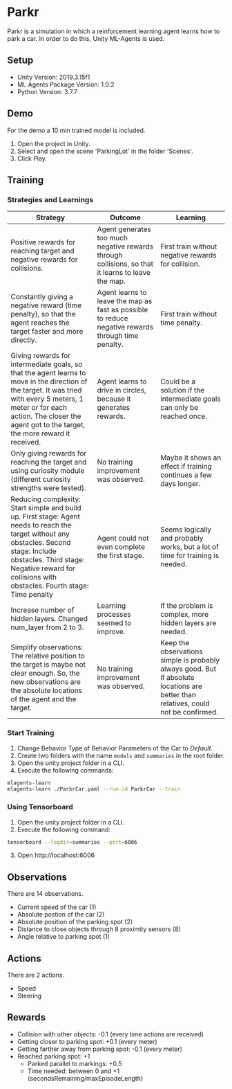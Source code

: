 # Parkr
Parkr is a simulation in which a reinforcement learning agent learns how to park a car.
In order to do this, Unity ML-Agents is used.

## Setup 
* Unity Version: 2019.3.15f1
* ML Agents Package Version: 1.0.2
* Python Version: 3.7.7

## Demo
For the demo a 10 min trained model is included.

1. Open the project in Unity.
1. Select and open the scene 'ParkingLot' in the folder 'Scenes'.
1. Click Play.

## Training

### Strategies and Learnings
| Strategy  | Outcome   | Learning  |
| --------- | --------- | --------- |
| Positive rewards for reaching target and negative rewards for collisions. | Agent generates too much negative rewards through collisions, so that it learns to leave the map. | First train without negative rewards for collision. |
| Constantly giving a negative reward (time penalty), so that the agent reaches the target faster and more directly. | Agent learns to leave the map as fast as possible to reduce negative rewards through time penalty. | First train without time penalty. |
| Giving rewards for intermediate goals, so that the agent learns to move in the direction of the target. It was tried with every 5 meters, 1 meter or for each action. The closer the agent got to the target, the more reward it received. | Agent learns to drive in circles, because it generates rewards. | Could be a solution if the intermediate goals can only be reached once. |
| Only giving rewards for reaching the target and using curiosity module (different curiosity strengths were tested). | No training improvement was observed. | Maybe it shows an effect if training continues a few days longer. |
| Reducing complexity: Start simple and build up. First stage: Agent needs to reach the target without any obstacles. Second stage: Include obstacles. Third stage: Negative reward for collisions with obstacles. Fourth stage: Time penalty | Agent could not even complete the first stage. | Seems logically and probably works, but a lot of time for training is needed. |
| Increase number of hidden layers. Changed num_layer from 2 to 3. | Learning processes seemed to improve. | If the problem is complex, more hidden layers are needed. |
| Simplify observations: The relative position to the target is maybe not clear enough. So, the new observations are the absolute locations of the agent and the target. | No training improvement was observed. | Keep the observations simple is probably always good. But if absolute locations are better than relatives, could not be confirmed. |

### Start Training
1. Change Behavior Type of Behavior Parameters of the Car to *Default*.
1. Create two folders with the name `models` and `summaries` in the root folder.
1. Open the unity project folder in a CLI.
1. Execute the following commands:
```bash
mlagents-learn
mlagents-learn ./ParkrCar.yaml --run-id ParkrCar --train
```

### Using Tensorboard
1. Open the unity project folder in a CLI.
2. Execute the following command:
```bash
tensorboard --logdir=summaries --port=6006
```
3. Open http://localhost:6006

## Observations
There are 14 observations.
* Current speed of the car (1)
* Absolute postion of the car (2)
* Absolute position of the parking spot (2)
* Distance to close objects through 8 proximity sensors (8)
* Angle relative to parking spot (1)

## Actions
There are 2 actions.
* Speed
* Steering

## Rewards
* Collision with other objects: -0.1 (every time actions are received)
* Getting closer to parking spot: +0.1 (every meter)
* Getting farther away from parking spot: -0.1 (every meter)
* Reached parking spot: +1
  * Parked parallel to markings: +0.5
  * Time needed: between 0 and +1 (secondsRemaining/maxEpisodeLength)
